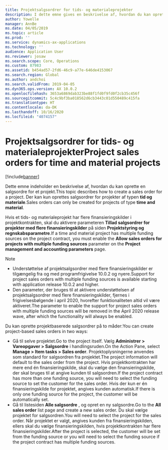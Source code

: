 ```yaml
---
title: Projektsalgsordrer for tids- og materialeprojekter
description: I dette emne gives en beskrivelse af, hvordan du kan oprette projektbaserede salgsordrer for tids- og materialeprojekter.
author: Yowelle
manager: AnnBe
ms.date: 04/05/2019
ms.topic: article
ms.prod: ''
ms.service: dynamics-ax-applications
ms.technology: ''
audience: Application User
ms.reviewer: josaw
ms.search.scope: Core, Operations
ms.custom: 87983
ms.assetid: b454ad57-2fd6-46c9-a77e-646de4153067
ms.search.region: Global
ms.author: andchoi
ms.search.validFrom: 2019-04-05
ms.dyn365.ops.version: AX 10.0.2
ms.openlocfilehash: 3653a6869dab323be88f1fd0f9fd0f2cb35c456f
ms.sourcegitcommit: 5c4c9bf3ba018562d6cb3443c01d550489c415fa
ms.translationtype: HT
ms.contentlocale: da-DK
ms.lasthandoff: 10/16/2020
ms.locfileid: "4074157"
---
```

# <a name="project-sales-orders-for-time-and-material-projects"></a><span data-ttu-id="378f3-103">Projektsalgsordrer for tids- og materialeprojekter</span><span class="sxs-lookup"><span data-stu-id="378f3-103">Project sales orders for time and material projects</span></span>

[!include[banner](../includes/banner.md)]

<span data-ttu-id="378f3-104">Dette emne indeholder en beskrivelse af, hvordan du kan oprette en salgsordre for et projekt.</span><span class="sxs-lookup"><span data-stu-id="378f3-104">This topic describes how to create a sales order for a project.</span></span> <span data-ttu-id="378f3-105">Der kan kun oprettes salgsordrer for projekter af typen **tid og materiale**.</span><span class="sxs-lookup"><span data-stu-id="378f3-105">Sales orders can only be created for projects of type **time and material**.</span></span>

<span data-ttu-id="378f3-106">Hvis et tids- og materialeprojekt har flere finansieringskilder i projektkontrakten, skal du aktivere parameteren **Tillad salgsordrer for projekter med flere finansieringskilder** på siden **Projektstyring og regnskabsparametre**.</span><span class="sxs-lookup"><span data-stu-id="378f3-106">If a time and material project has multiple funding sources on the project contract, you must enable the **Allow sales orders for projects with multiple funding sources** parameter on the **Project management and accounting parameters** page.</span></span> 

> [!NOTE]
> - <span data-ttu-id="378f3-107">Understøttelse af projektsalgsordrer med flere finansieringskilder er tilgængelig fra og med programfrigivelse 10.0.2 og nyere.</span><span class="sxs-lookup"><span data-stu-id="378f3-107">Support for project sales orders with multiple funding sources is available starting with application release 10.0.2 and higher.</span></span>
> - <span data-ttu-id="378f3-108">Den parameter, der bruges til at aktivere understøttelsen af projektsalgsordrer med flere finansieringskilder, fjernes i frigivelsesbølgende i april 2020, hvorefter funktionaliteten altid vil være aktiveret.</span><span class="sxs-lookup"><span data-stu-id="378f3-108">The parameter to enable the support for project sales orders with multiple funding sources will be removed in the April 2020 release wave, after which the functionality will always be enabled.</span></span>

<span data-ttu-id="378f3-109">Du kan oprette projektbaserede salgsordrer på to måder:</span><span class="sxs-lookup"><span data-stu-id="378f3-109">You can create project-based sales orders in two ways:</span></span>

- <span data-ttu-id="378f3-110">Gå til selve projektet.</span><span class="sxs-lookup"><span data-stu-id="378f3-110">Go to the project itself.</span></span> <span data-ttu-id="378f3-111">Vælg **Administrer > Vareopgaver > Salgsordre** i handlingsruden.</span><span class="sxs-lookup"><span data-stu-id="378f3-111">On the Action Pane, select **Manage > Item tasks > Sales order**.</span></span> <span data-ttu-id="378f3-112">Projektoplysningerne anvendes som standard for salgsordren fra projektet.</span><span class="sxs-lookup"><span data-stu-id="378f3-112">The project information will default to the sales order from the project.</span></span> <span data-ttu-id="378f3-113">Hvis projektkontrakten har mere end én finansieringskilde, skal du vælge den finansieringskilde, der skal bruges til at angive kunden til salgsordren.</span><span class="sxs-lookup"><span data-stu-id="378f3-113">If the project contract has more than one funding source, you will need to select the funding source to set the customer for the sales order.</span></span> <span data-ttu-id="378f3-114">Hvis der kun er én finansieringskilde for projektet, angives kunden automatisk.</span><span class="sxs-lookup"><span data-stu-id="378f3-114">If there is only one funding source for the project, the customer will be automatically set.</span></span>
- <span data-ttu-id="378f3-115">Gå til listesiden **Alle salgsordre** , og opret en ny salgsordre.</span><span class="sxs-lookup"><span data-stu-id="378f3-115">Go to the **All sales order** list page and create a new sales order.</span></span> <span data-ttu-id="378f3-116">Du skal vælge projektet for salgsordren.</span><span class="sxs-lookup"><span data-stu-id="378f3-116">You will need to select the project for the sales order.</span></span> <span data-ttu-id="378f3-117">Når projektet er valgt, angives kunden fra finansieringskilden, ellers skal du vælge finansieringskilden, hvis projektkontrakten har flere finansieringskilder.</span><span class="sxs-lookup"><span data-stu-id="378f3-117">After the project is selected, the customer will be set from the funding source or you will need to select the funding source if the project contract has multiple funding sources.</span></span>

